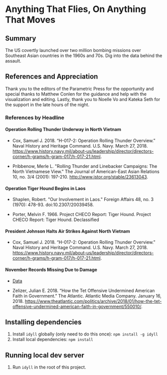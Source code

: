 # Anything That Flies, On Anything That Moves

## Summary

The US covertly launched over two million bombing missions over Southeast Asian countries in the 1960s and 70s. Dig into the data behind the assault.

## References and Appreciation

Thank you to the editors of the Parametric Press for the opportunity and special thanks to Matthew Conlen for the guidance and help with the visualization and editing. Lastly, thank you to Noelle Vo and Kateka Seth for the support in the late hours of the night.

### References by Headline

#### Operation Rolling Thunder Underway in North Vietnam

- Cox, Samuel J. 2018. “H-017-2: Operation Rolling Thunder Overview.” Naval History and Heritage Command. U.S. Navy. March 27, 2018. https://www.history.navy.mil/about-us/leadership/director/directors-corner/h-grams/h-gram-017/h-017-21.html.

- Pribbenow, Merle L. "Rolling Thunder and Linebacker Campaigns: The North Vietnamese View." The Journal of American-East Asian Relations 10, no. 3/4 (2001): 197-210. http://www.jstor.org/stable/23613043.

#### Operation Tiger Hound Begins in Laos

- Shaplen, Robert. "Our Involvement in Laos." Foreign Affairs 48, no. 3 (1970): 478-93. doi:10.2307/20039458.

- Porter, Melvin F. 1966. Project CHECO Report: Tiger Hound. Project CHECO Report: Tiger Hound. Declassified

#### President Johnson Halts Air Strikes Against North Vietnam

- Cox, Samuel J. 2018. “H-017-2: Operation Rolling Thunder Overview.” Naval History and Heritage Command. U.S. Navy. March 27, 2018. https://www.history.navy.mil/about-us/leadership/director/directors-corner/h-grams/h-gram-017/h-017-21.html.

#### November Records Missing Due to Damage
- [Data](https://data.world/datamil/vietnam-war-thor-data)

- Zelizer, Julian E. 2018. “How the Tet Offensive Undermined American Faith in Government.” The Atlantic. Atlantic Media Company. January 16, 2018. https://www.theatlantic.com/politics/archive/2018/01/how-the-tet-offensive-undermined-american-faith-in-government/550010/.





## Installing dependencies

1. Install `idyll` globally (only need to do this once): `npm install -g idyll`
2. Install local dependencies: `npm install`

## Running local dev server

1. Run `idyll` in the root of this project.
